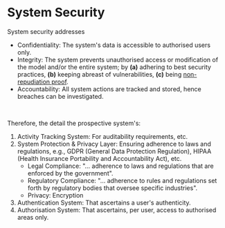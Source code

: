 
<br>

# System Security

System security addresses

<ul class="disc">
  <li class="disc">Confidentiality: The system's data is accessible to authorised users only.</li>
  <li class="disc">Integrity: The system prevents unauthorised access or modification of the model and/or the entire system; by <b>(a)</b> adhering to best security practices, <b>(b)</b> keeping abreast of vulnerabilities, <b>(c)</b> being <a href="https://assets.publishing.service.gov.uk/government/uploads/system/uploads/attachment_data/file/742064/RIPA_Part_III_Code_of_Practice.pdf" target="_blank" title="Section 2.4">non-repudiation proof</a>.</li>
  <li class="disc">Accountability: All system actions are tracked and stored, hence breaches can be investigated.</li>
</ul>

<br>

Therefore, the detail the prospective system's:

<ol class="numeric">
  <li class="numeric">Activity Tracking System: For auditability requirements, etc.</li>
  <li class="numeric">System Protection & Privacy Layer: Ensuring adherence to laws and regulations, e.g., GDPR (General Data Protection Regulation), HIPAA (Health Insurance Portability and Accountability Act), etc.
    <ul class="disc">
      <li class="disc">Legal Compliance: "… adherence to laws and regulations that are enforced by the government".</li>
      <li class="disc">Regulatory Compliance: "… adherence to rules and regulations set forth by regulatory bodies that oversee specific industries".</li>
      <li class="disc">Privacy: Encryption</li>
    </ul>
  </li>
  <li class="numeric">Authentication System: That ascertains a user's authenticity.</li>
  <li class="numeric">Authorisation System: That ascertains, per user, access to authorised areas only.</li>
</ol>

<br>
<br>

<br>
<br>

<br>
<br>

<br>
<br>
